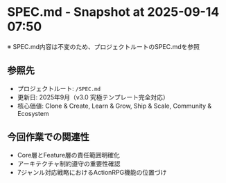 # SPEC.md - Snapshot at 2025-09-14 07:50

※ SPEC.md内容は不変のため、プロジェクトルートのSPEC.mdを参照

## 参照先
- プロジェクトルート: `/SPEC.md`
- 更新日: 2025年9月（v3.0 究極テンプレート完全対応）
- 核心価値: Clone & Create, Learn & Grow, Ship & Scale, Community & Ecosystem

## 今回作業での関連性
- Core層とFeature層の責任範囲明確化
- アーキテクチャ制約遵守の重要性確認
- 7ジャンル対応戦略におけるActionRPG機能の位置づけ
